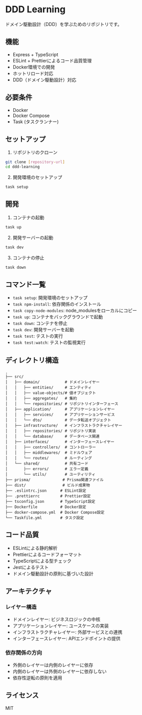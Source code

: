 # DDD Learning

ドメイン駆動設計（DDD）を学ぶためのリポジトリです。

## 機能

- Express + TypeScript
- ESLint + Prettierによるコード品質管理
- Docker環境での開発
- ホットリロード対応
- DDD（ドメイン駆動設計）対応

## 必要条件

- Docker
- Docker Compose
- Task (タスクランナー)

## セットアップ

1. リポジトリのクローン
```bash
git clone [repository-url]
cd ddd-learning
```

2. 開発環境のセットアップ
```bash
task setup
```

## 開発

1. コンテナの起動
```bash
task up
```

2. 開発サーバーの起動
```bash
task dev
```

3. コンテナの停止
```bash
task down
```

## コマンド一覧

- `task setup`: 開発環境のセットアップ
- `task npm-install`: 依存関係のインストール
- `task copy-node-modules`: node_modulesをローカルにコピー
- `task up`: コンテナをバックグラウンドで起動
- `task down`: コンテナを停止
- `task dev`: 開発サーバーを起動
- `task test`: テストの実行
- `task test:watch`: テストの監視実行

## ディレクトリ構造

```
.
├── src/
│   ├── domain/           # ドメインレイヤー
│   │   ├── entities/     # エンティティ
│   │   ├── value-objects/# 値オブジェクト
│   │   ├── aggregates/   # 集約
│   │   └── repositories/ # リポジトリインターフェース
│   ├── application/      # アプリケーションレイヤー
│   │   ├── services/     # アプリケーションサービス
│   │   └── dto/          # データ転送オブジェクト
│   ├── infrastructure/   # インフラストラクチャレイヤー
│   │   ├── repositories/ # リポジトリ実装
│   │   └── database/     # データベース関連
│   ├── interfaces/       # インターフェースレイヤー
│   │   ├── controllers/  # コントローラー
│   │   ├── middlewares/  # ミドルウェア
│   │   └── routes/       # ルーティング
│   └── shared/           # 共有コード
│       ├── errors/       # エラー定義
│       └── utils/        # ユーティリティ
├── prisma/              # Prisma関連ファイル
├── dist/                # ビルド成果物
├── .eslintrc.json      # ESLint設定
├── .prettierrc         # Prettier設定
├── tsconfig.json       # TypeScript設定
├── Dockerfile          # Docker設定
├── docker-compose.yml  # Docker Compose設定
└── Taskfile.yml        # タスク設定
```

## コード品質

- ESLintによる静的解析
- Prettierによるコードフォーマット
- TypeScriptによる型チェック
- Jestによるテスト
- ドメイン駆動設計の原則に基づいた設計

## アーキテクチャ

### レイヤー構造
- ドメインレイヤー: ビジネスロジックの中核
- アプリケーションレイヤー: ユースケースの実装
- インフラストラクチャレイヤー: 外部サービスとの連携
- インターフェースレイヤー: APIエンドポイントの提供

### 依存関係の方向
- 外側のレイヤーは内側のレイヤーに依存
- 内側のレイヤーは外側のレイヤーに依存しない
- 依存性逆転の原則を適用

## ライセンス

MIT 
